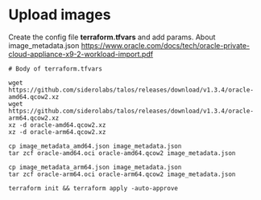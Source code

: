 # Upload images

Create the config file **terraform.tfvars** and add params.
About image_metadata.json https://www.oracle.com/docs/tech/oracle-private-cloud-appliance-x9-2-workload-import.pdf

```hcl
# Body of terraform.tfvars
```

```shell
wget https://github.com/siderolabs/talos/releases/download/v1.3.4/oracle-amd64.qcow2.xz
wget https://github.com/siderolabs/talos/releases/download/v1.3.4/oracle-arm64.qcow2.xz
xz -d oracle-amd64.qcow2.xz
xz -d oracle-arm64.qcow2.xz

cp image_metadata_amd64.json image_metadata.json
tar zcf oracle-amd64.oci oracle-amd64.qcow2 image_metadata.json

cp image_metadata_arm64.json image_metadata.json
tar zcf oracle-arm64.oci oracle-arm64.qcow2 image_metadata.json

terraform init && terraform apply -auto-approve
```
